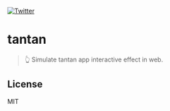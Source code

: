 [![Twitter](https://img.shields.io/badge/twitter-@qq393464140-blue.svg)](http://twitter.com/qq393464140)

# tantan
> 👆 Simulate tantan app interactive effect in web.

## License

MIT
